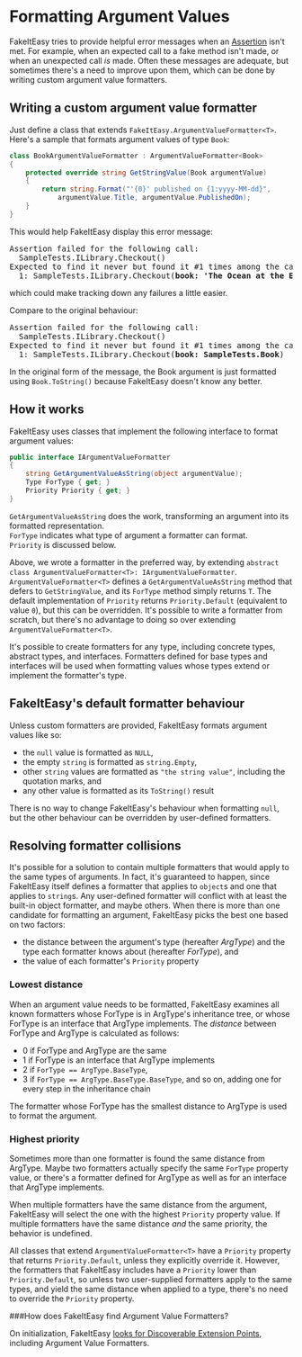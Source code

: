 # Formatting Argument Values

FakeItEasy tries to provide helpful error messages when an
[Assertion](assertion.md) isn't met. For example, when an expected call to a fake
method isn't made, or when an unexpected call _is_ made. Often these
messages are adequate, but sometimes there's a need to improve upon
them, which can be done by writing custom argument value formatters.

## Writing a custom argument value formatter
Just define a class that extends `FakeItEasy.ArgumentValueFormatter<T>`. Here's a sample that formats argument values of type `Book`:
```csharp
class BookArgumentValueFormatter : ArgumentValueFormatter<Book>
{
    protected override string GetStringValue(Book argumentValue)
    {
        return string.Format("'{0}' published on {1:yyyy-MM-dd}",
            argumentValue.Title, argumentValue.PublishedOn);
    }
}
```

This would help FakeItEasy display this error message:
<pre>
Assertion failed for the following call:
  SampleTests.ILibrary.Checkout(<Ignored>)
Expected to find it never but found it #1 times among the calls:
  1: SampleTests.ILibrary.Checkout(<b>book: 'The Ocean at the End of the Lane', published on 2013-06-18</b>)
</pre>
which could make tracking down any failures a little easier.

Compare to the original behaviour:
<pre>
Assertion failed for the following call:
  SampleTests.ILibrary.Checkout(<Ignored>)
Expected to find it never but found it #1 times among the calls:
  1: SampleTests.ILibrary.Checkout(<b>book: SampleTests.Book</b>)
</pre>

In the original form of the message, the Book argument is just
formatted using `Book.ToString()` because FakeItEasy doesn't know any
better.

## How it works

FakeItEasy uses classes that implement the following interface to format argument values:

```csharp
public interface IArgumentValueFormatter
{
    string GetArgumentValueAsString(object argumentValue);
    Type ForType { get; }
    Priority Priority { get; }
}
```

`GetArgumentValueAsString` does the work, transforming an argument into its formatted representation.  
`ForType` indicates what type of argument a formatter can format.  
`Priority` is discussed below.

Above, we wrote a formatter in the preferred way, by extending
`abstract class ArgumentValueFormatter<T>:
IArgumentValueFormatter`. `ArgumentValueFormatter<T>` defines a
`GetArgumentValueAsString` method that defers to `GetStringValue`, and
its `ForType` method simply returns `T`. The default implementation of
`Priority` returns `Priority.Default` (equivalent to value `0`), but
this can be overridden.  It's possible to write a formatter from
scratch, but there's no advantage to doing so over extending
`ArgumentValueFormatter<T>`.

It's possible to create formatters for any type, including concrete
types, abstract types, and interfaces. Formatters defined for base
types and interfaces will be used when formatting values whose types
extend or implement the formatter's type.

## FakeItEasy's default formatter behaviour

Unless custom formatters are provided, FakeItEasy formats argument
values like so:

- the `null` value is formatted as `NULL`,
- the empty `string` is formatted as `string.Empty`,
- other `string` values are formatted as `"the string value"`, including the quotation marks, and
- any other value is formatted as its `ToString()` result

There is no way to change FakeItEasy's behaviour when formatting
`null`, but the other behaviour can be overridden by user-defined
formatters.

## Resolving formatter collisions

It's possible for a solution to contain multiple formatters that would
apply to the same types of arguments. In fact, it's guaranteed to
happen, since FakeItEasy itself defines a formatter that applies to
`object`s and one that applies to `string`s. Any user-defined
formatter will conflict with at least the built-in object formatter,
and maybe others. When there is more than one candidate for formatting
an argument, FakeItEasy picks the best one based on two factors:

- the distance between the argument's type (hereafter _ArgType_) and the type each formatter knows about (hereafter _ForType_), and
- the value of each formatter's `Priority` property

### Lowest distance

When an argument value needs to be formatted, FakeItEasy examines all
known formatters whose ForType is in ArgType's inheritance tree, or
whose ForType is an interface that ArgType implements. The _distance_
between ForType and ArgType is calculated as follows:

- 0 if ForType and ArgType are the same
- 1 if ForType is an interface that ArgType implements
- 2 if `ForType == ArgType.BaseType`, 
- 3 if `ForType == ArgType.BaseType.BaseType`, and so on, adding one for every step in the inheritance chain

The formatter whose ForType has the smallest distance to ArgType is used to format the argument.

### Highest priority

Sometimes more than one formatter is found the same distance from
ArgType. Maybe two formatters actually specify the same `ForType`
property value, or there's a formatter defined for ArgType as well as
for an interface that ArgType implements.

When multiple formatters have the same distance from the argument,
FakeItEasy will select the one with the highest `Priority` property
value. If multiple formatters have the same distance _and_ the same
priority, the behavior is undefined.

All classes that extend `ArgumentValueFormatter<T>` have a `Priority`
property that returns `Priority.Default`, unless they explicitly
override it.  However, the formatters that FakeItEasy includes have a
`Priority` lower than `Priority.Default`, so unless two user-supplied
formatters apply to the same types, and yield the same distance when
applied to a type, there's no need to override the `Priority`
property.

###How does FakeItEasy find Argument Value Formatters?

On initialization, FakeItEasy
[looks for Discoverable Extension Points](scanning-for-extension-points.md),
including Argument Value Formatters.
